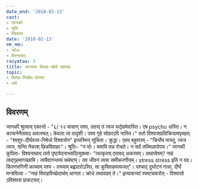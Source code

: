```yaml
---
date_end: '2018-02-13'
cast:
- जानकी
- श्रुतिः
- विश्वासः
date: '2018-02-13'
रसः_भावः:
- क्रोधः
- वैमनस्यम्
rasyataa: 5
title: जानक्या विवाह-च्छेदे महाग्रहः
topic:
- विवाह-विच्छेद-प्रेरणम्
- धर्मः

---
```


## विवरणम्
जानकी श्रुत्याय् एकान्ते - "६/ १२ मासान् पश्य, ततस् तं त्यज यद्येवमेवास्ति। एष psycho अस्ति। न काप्यनेनैतावद् अवत्स्यत्। केवला त्वं तादृशी। पश्य गृहे सोफ़ाऽपि नास्ति।" ततो विश्वासप्रतिक्रियामपृच्छत् - "श्वशुर-दीर्घवास-निषेधो विश्वासेन" इत्यस्मिन् सूचिता। क्रुद्धा। एवम् बहुवारम् - "चिन्तैव मास्तु, त्यज त्यज, सन्ति नैकाश् छिन्नविवाहाः"। श्रुतिः- "न भोः। ममापि तन्न रोचते। न सर्वं तस्मिन्नारोपय।" जानकी कुपिता- विश्वनाथाय ततो पृष्टवेदनाभवदित्युक्त्वा- "त्वत्कृतय् एतावद् अकरवम्। तथाप्येवम्? नाहं त्वद्गृहमागच्छामि। त्वयैवागन्तव्यं‌ यथेष्टम्। तव जीवनं त्वया समीकरणीयम्। stress stress इति न वद। किरणभगिनीं काव्याम् पश्य - तस्याम् बह्वादरोऽस्ति, सा कुविवाहमत्यजत्"। पश्चाद् दुर्घाटनं गत्वा, दीर्घं मन्त्रयित्वा - "नाहं विवाहविच्छेदार्थम् आगता। क्रोधे तथावदम् ते।" इत्यावाभ्यां स्पष्ट्यकरोत् - विश्वासो ऽविश्वासं प्राकटयत्।

